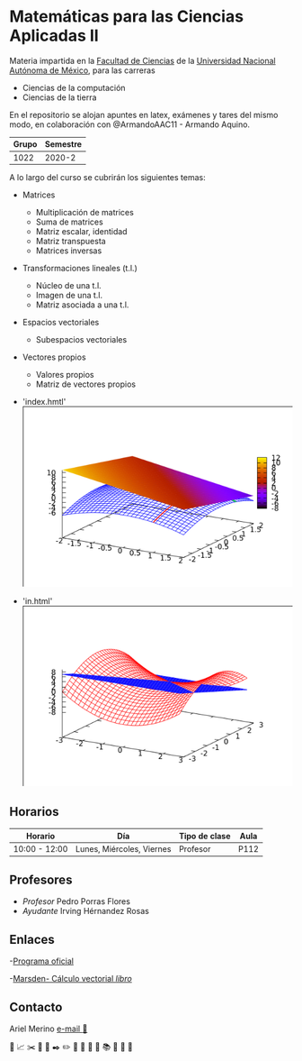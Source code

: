 # Matemáticas para las Ciencias Aplicadas II
Materia impartida en la [Facultad de Ciencias](http://www.fciencias.unam.mx/)  de la [Universidad Nacional Autónoma de México](https://www.unam.mx/), para las carreras
* Ciencias de la computación
* Ciencias de la tierra


En el repositorio se alojan apuntes en latex, exámenes y tares del mismo modo, en colaboración con @ArmandoAAC11 - Armando Aquino.

Grupo | Semestre
------|----------
1022  | 2020-2

A lo largo del curso se cubrirán los siguientes temas:
* Matrices
    * Multiplicación de matrices
    * Suma de matrices
    * Matriz escalar, identidad
    * Matriz transpuesta
    * Matrices inversas
* Transformaciones lineales (t.l.)
    * Núcleo de una t.l.
    * Imagen de una t.l.
    * Matriz asociada a una t.l.
* Espacios vectoriales
    * Subespacios vectoriales
* Vectores propios
    * Valores propios
    * Matriz de vectores propios


* 'index.hmtl'
![file-1](assets/Derivada.png)
* 'in.html'
![file-2](assets/PlanoTangente.png)

## Horarios
Horario         | Día              | Tipo de clase       | Aula
----------------|------------------|---------------------|------
10:00 - 12:00   | Lunes, Miércoles, Viernes | Profesor | P112

## Profesores
* *Profesor* Pedro Porras Flores
* *Ayudante*	Irving Hérnandez Rosas

## Enlaces
-[Programa oficial](http://www.fciencias.unam.mx/asignaturas/1226.pdf)

-[Marsden- Cálculo vectorial _libro_ ]( https://drive.google.com/open?id=0B5WVa9RwPrEXOVFpRXpfQ2pTRDA&authuser=1)

## Contacto 
Ariel Merino [e-mail :email: ](mailto:arielmerino@ciencias.unam.mx)

:page_facing_up: :chart_with_upwards_trend: :scissors:  :pushpin: :paperclip: :black_nib: :pencil2: :straight_ruler: :triangular_ruler: :notebook_with_decorative_cover: :ledger: :books: :bookmark: :microscope: :telescope:
